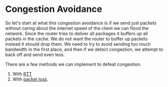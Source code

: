 # Congestion Avoidance
So let's start at what this congestion avoidance is if we send just packets without caring about the internet speed of the client we can flood the network. 
Since the router tries to deliver all packages it buffers up all packets in the cache. 
We do not want the router to buffer up packets instead it should drop them.
We need to try to avoid sending too much bandwidth in the first place, and then if we detect congestion, we attempt to back off and send even less.

There are a few methods we can implement to defeat congestion.
1. With [RTT](./rtt.md)
2. With [packet loss](./packet_loss.md).

